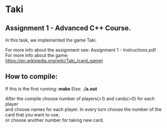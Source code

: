 # Taki

## Assignment 1 - Advanced C++  Course.

In this task, we implemented the game Taki.

For more info about the assignment see: Assignment 1 - Instructions.pdf<br />
For more info about the game: https://en.wikipedia.org/wiki/Taki_(card_game)


## How to compile:
If this is the first running: **make**
Else: **./a.out**


After the compile choose number of players(>1) and cards(>0) for each player<br/>
and choose names for each player.
In every turn choose the number of the card that you want to use, <br/>
or choose another number for taking new card.
